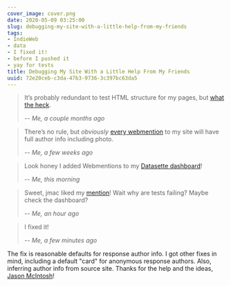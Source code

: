 ```yaml
---
cover_image: cover.png
date: 2020-05-09 03:25:00
slug: debugging-my-site-with-a-little-help-from-my-friends
tags:
- IndieWeb
- data
- I fixed it!
- before I pushed it
- yay for tests
title: Debugging My Site With a Little Help From My Friends
uuid: 72e20ceb-c3da-47b3-9736-3c397bc63da5
---
```


[what the heck]: /note/2020/03/passing-tests-is-now-required-to-push/

> It’s probably redundant to test HTML structure for my pages, but [what the heck][].
>
> -- <cite>Me, a couple months ago</cite>

[every webmention]: /note/2020/04/yay-i-added-mentions-and-replies/

> There’s no rule, but *obviously* [every webmention][] to my site will have
> full author info including photo.
>
> -- <cite>Me, a few weeks ago</cite>

[Datasette dashboard]: /note/2020/05/datasette-sure-is-nifty/

> Look honey I added Webmentions to my [Datasette dashboard][]!
>
> -- <cite>Me, this morning</cite>

[mention]: /note/2020/05/pondering-my-indieweb-guinea-pig/

> Sweet, jmac liked my [mention][]!  Wait why are tests failing? Maybe check
> the dashboard?
>
> -- <cite>Me, an hour ago</cite>

> I fixed it!
>
> -- <cite>Me, a few minutes ago</cite>

[Jason McIntosh]: https://jmac.org

The fix is reasonable defaults for response author info. I got other
fixes in mind, including a default "card" for anonymous response
authors. Also, inferring author info from source site. Thanks for the
help and the ideas, [Jason McIntosh][]!